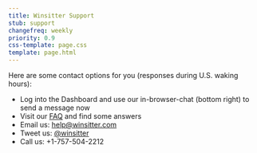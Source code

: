 ```yaml
---
title: Winsitter Support
stub: support
changefreq: weekly
priority: 0.9
css-template: page.css
template: page.html
---
```

Here are some contact options for you (responses during U.S. waking hours):

* Log into the Dashboard and use our in-browser-chat (bottom right) to send a message now
* Visit our [FAQ](/faq/) and find some answers
* Email us: [help@winsitter.com](mailto:help@winsitter.com)
* Tweet us: [@winsitter](https://twitter.com/winsitter)
* Call us: +1-757-504-2212
